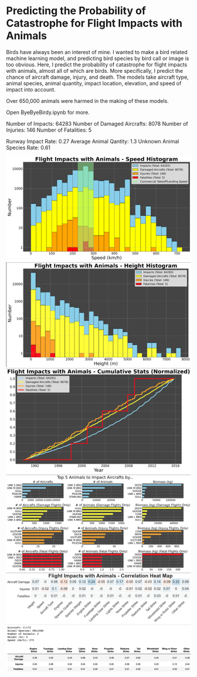 # Predicting the Probability of Catastrophe for Flight Impacts with Animals

Birds have always been an interest of mine. I wanted to make a bird related machine learning model, and predicting bird species by bird call or image is too obvious. Here, I predict the probability of catastrophe for flight impacts with animals, almost all of which are birds. More specifically, I predict the chance of aircraft damage, injury, and death. The models take aircraft type, animal species, animal quantity, impact location, elevation, and speed of impact into account.

Over 650,000 animals were harmed in the making of these models.

Open ByeByeBirdy.ipynb for more.

Number of Impacts: 64283
Number of Damaged Aircrafts: 8078
Number of Injuries: 146
Number of Fatalities: 5

Runway Impact Rate: 0.27
Average Animal Qantity: 1.3
Unknown Animal Species Rate: 0.61

![Image](https://github.com/jgbreault/ByeByeBirdy/blob/main/images/speedHist.png)
![Image](https://github.com/jgbreault/ByeByeBirdy/blob/main/images/heightHist.png)
![Image](https://github.com/jgbreault/ByeByeBirdy/blob/main/images/cumulativePlot.png)
![Image](https://github.com/jgbreault/ByeByeBirdy/blob/main/images/mostCommonAnimals.png)
![Image](https://github.com/jgbreault/ByeByeBirdy/blob/main/images/correlationHeatMap.png)
![Image](https://github.com/jgbreault/ByeByeBirdy/blob/main/images/impactPredictions.png)